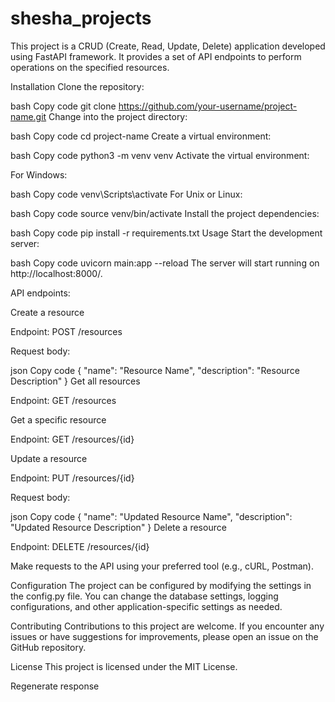 # shesha_projects
This project is a CRUD (Create, Read, Update, Delete) application developed using FastAPI framework. It provides a set of API endpoints to perform operations on the specified resources.

Installation
Clone the repository:

bash
Copy code
git clone https://github.com/your-username/project-name.git
Change into the project directory:

bash
Copy code
cd project-name
Create a virtual environment:

bash
Copy code
python3 -m venv venv
Activate the virtual environment:

For Windows:

bash
Copy code
venv\Scripts\activate
For Unix or Linux:

bash
Copy code
source venv/bin/activate
Install the project dependencies:

bash
Copy code
pip install -r requirements.txt
Usage
Start the development server:

bash
Copy code
uvicorn main:app --reload
The server will start running on http://localhost:8000/.

API endpoints:

Create a resource

Endpoint: POST /resources

Request body:

json
Copy code
{
  "name": "Resource Name",
  "description": "Resource Description"
}
Get all resources

Endpoint: GET /resources

Get a specific resource

Endpoint: GET /resources/{id}

Update a resource

Endpoint: PUT /resources/{id}

Request body:

json
Copy code
{
  "name": "Updated Resource Name",
  "description": "Updated Resource Description"
}
Delete a resource

Endpoint: DELETE /resources/{id}

Make requests to the API using your preferred tool (e.g., cURL, Postman).

Configuration
The project can be configured by modifying the settings in the config.py file. You can change the database settings, logging configurations, and other application-specific settings as needed.

Contributing
Contributions to this project are welcome. If you encounter any issues or have suggestions for improvements, please open an issue on the GitHub repository.

License
This project is licensed under the MIT License.





Regenerate response
